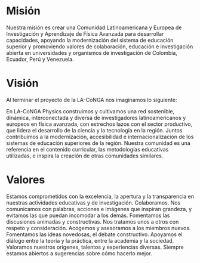 # Misión
Nuestra misión es crear una Comunidad Latinoamericana y Europea de Investigación y Aprendizaje de Física Avanzada para desarrollar capacidades, apoyando la modernización del sistema de educación superior y promoviendo valores de colaboración, educación e investigación abierta en universidades y organismos de investigación de Colombia, Ecuador, Perú y Venezuela.

# Visión
Al terminar el proyecto de la LA-CoNGA nos imaginamos lo siguiente: 

En LA-CoNGA Physics construimos y cultivamos una red sostenible, dinámica, interconectada y diversa de investigadores latinoamericanos y europeos en física avanzada, con estrechos lazos con el sector productivo, que lidera el desarrollo de la ciencia y la tecnología en la región. Juntos contribuimos a la modernización, accesibilidad e internacionalización de los sistemas de educación superiores de la región. Nuestra comunidad es una referencia en el contenido curricular, las metodologías educativas utilizadas, e inspira la creación de otras comunidades similares. 

# Valores
Estamos comprometidos con la excelencia, la apertura y la transparencia en nuestras actividades educativas y de investigación. Colaboramos. Nos comunicamos con palabras, acciones e imágenes que inspiran grandeza, y evitamos las que puedan incomodar a los demás. Fomentamos las discusiones animadas y constructivas. Nos tratamos unos a otros con respeto y consideración.  Acogemos y asesoramos a los miembros nuevos. Fomentamos las ideas novedosas, el debate constructivo. Apoyamos el diálogo entre la teoría y la práctica, entre la academia y la sociedad. Valoramos nuestros orígenes, talentos y experiencias diversas. Siempre estamos abiertos a sugerencias sobre cómo hacerlo mejor.
